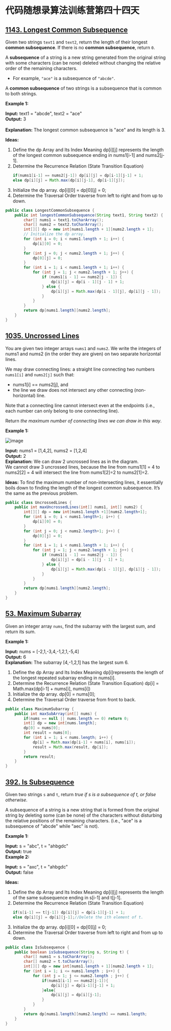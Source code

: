 # 代码随想录算法训练营第四十四天
## [1143. Longest Common Subsequence](https://leetcode.com/problems/longest-common-subsequence/description/)

Given two strings `text1` and `text2`, return the length of their longest **common subsequence**. If there is no **common subsequence**, return `0`.

A **subsequence** of a string is a new string generated from the original string with some characters (can be none) deleted without changing the relative order of the remaining characters.
* For example, `"ace"` is a subsequence of `"abcde"`.

A **common subsequence** of two strings is a subsequence that is common to both strings.

**Example 1:**

**Input:** text1 = "abcde", text2 = "ace" <br> 
**Output:** 3 <br>  
**Explanation:** The longest common subsequence is "ace" and its length is 3.

**Ideas:**
1. Define the dp Array and Its Index Meaning
   dp[i][j] represents the length of the longest common subsequence ending in nums1[i-1] and nums2[j-1].
2. Determine the Recurrence Relation (State Transition Equation)
   ```Java
   if(nums1[i-1] == nums2[j-1]) dp[i][j] = dp[i-1][j-1] + 1;
   else dp[i][j] = Math.max(dp[i][j-1], dp[i-1][j]);
   ```
3. Initialize the dp array.
   dp[i][0] = dp[0][j] = 0;
4. Determine the Traversal Order
   traverse from left to right and from up to down.

```Java
public class LongestCommonSubsequence {
    public int longestCommonSubsequence(String text1, String text2) {
        char[] nums1 = text1.toCharArray();
        char[] nums2 = text2.toCharArray();
        int[][] dp = new int[nums1.length + 1][nums2.length + 1];
        // Initialize the dp array.
        for (int i = 0; i < nums1.length + 1; i++) {
            dp[i][0] = 0;
        }
        for (int j = 0; j < nums2.length + 1; j++) {
            dp[0][j] = 0;
        }
        for (int i = 1; i < nums1.length + 1; i++) {
            for (int j = 1; j < nums2.length + 1; j++) {
                if (nums1[i - 1] == nums2[j - 1]) {
                    dp[i][j] = dp[i - 1][j - 1] + 1;
                } else {
                    dp[i][j] = Math.max(dp[i - 1][j], dp[i][j - 1]);
                }
            }
        }
        return dp[nums1.length][nums2.length];
    }
}
```

## [1035. Uncrossed Lines](https://leetcode.com/problems/uncrossed-lines/description/)

You are given two integer arrays `nums1` and `nums2`. We write the integers of nums1 and nums2 (in the order they are given) on two separate horizontal lines.

We may draw connecting lines: a straight line connecting two numbers `nums1[i]` and `nums2[j]` such that:

* nums1[i] == nums2[j], and
* the line we draw does not intersect any other connecting (non-horizontal) line.

Note that a connecting line cannot intersect even at the endpoints (i.e., each number can only belong to one connecting line).

Return *the maximum number of connecting lines we can draw in this way*.

**Example 1:**

![image](https://github.com/user-attachments/assets/5dd6340d-2a2c-4b26-9ac7-c0eabac6f08e)

**Input:** nums1 = [1,4,2], nums2 = [1,2,4] <br>
**Output:** 2 <br>
**Explanation:** We can draw 2 uncrossed lines as in the diagram. <br>
We cannot draw 3 uncrossed lines, because the line from nums1[1] = 4 to nums2[2] = 4 will intersect the line from nums1[2]=2 to nums2[1]=2.

**Ideas:**
To find the maximum number of non-intersecting lines, it essentially boils down to finding the length of the longest common subsequence. It’s the same as the previous problem.

```Java
public class UncrossedLines {
    public int maxUncrossedLines(int[] nums1, int[] nums2) {
        int[][] dp = new int[nums1.length +1][nums2.length+1];
        for (int i = 0; i < nums1.length+1; i++) {
            dp[i][0] = 0;
        }
        for (int j = 0; j < nums2.length+1; j++) {
            dp[0][j] = 0;
        }
        for (int i = 1; i < nums1.length + 1; i++) {
            for (int j = 1; j < nums2.length + 1; j++) {
                if (nums1[i - 1] == nums2[j - 1]) {
                    dp[i][j] = dp[i - 1][j - 1] + 1;
                } else {
                    dp[i][j] = Math.max(dp[i - 1][j], dp[i][j - 1]);
                }
            }
        }
        return dp[nums1.length][nums2.length];
    }
}
```

## [53. Maximum Subarray](https://leetcode.com/problems/maximum-subarray/description/)

Given an integer array `nums`, find the subarray with the largest sum, and return its sum.

**Example 1:**

**Input:** nums = [-2,1,-3,4,-1,2,1,-5,4] <br>
**Output:** 6 <br>
**Explanation:** The subarray [4,-1,2,1] has the largest sum 6.

1. Define the dp Array and Its Index Meaning
   dp[i]represents the length of the longest repeated subarray ending in nums[i].
2. Determine the Recurrence Relation (State Transition Equation)
   dp[i] = Math.max(dp[i-1] + nums[i], nums[i])
3. Initialize the dp array.
   dp[0] = nums[0];
4. Determine the Traversal Order
   traverse from front to back.

```Java
public class MaximumSubarray {
    public int maxSubArray(int[] nums) {
        if(nums == null || nums.length == 0) return 0;
        int[] dp = new int[nums.length];
        dp[0] = nums[0];
        int result = nums[0];
        for (int i = 1; i < nums.length; i++) {
            dp[i] = Math.max(dp[i-1] + nums[i], nums[i]);
            result = Math.max(result, dp[i]);
        }
        return result;
    }
}
```

## [392. Is Subsequence](https://leetcode.com/problems/is-subsequence/description/)

Given two strings `s` and `t`, return *true if s is a subsequence of t, or false otherwise*.

A subsequence of a string is a new string that is formed from the original string by deleting some (can be none) of the characters without disturbing the relative positions of the remaining characters. (i.e., "ace" 
is a subsequence of "abcde" while "aec" is not).

**Example 1:**

**Input:** s = "abc", t = "ahbgdc" <br>
**Output:** true <br>
**Example 2:**

**Input:** s = "axc", t = "ahbgdc" <br>
**Output:** false 

**Ideas:**
1. Define the dp Array and Its Index Meaning
   dp[i][j] represents the length of the same subsequence ending in s[i-1] and t[j-1].
2. Determine the Recurrence Relation (State Transition Equation)
   ```Java
   if(s[i-1] == t[j-1]) dp[i][j] = dp[i-1][j-1] + 1;
   else dp[i][j] = dp[i][j-1];//Delete the ith element of t.
   ```
3. Initialize the dp array.
   dp[i][0] = dp[0][j] = 0;
4. Determine the Traversal Order
   traverse from left to right and from up to down.

```Java
public class IsSubsequence {
    public boolean isSubsequence(String s, String t) {
        char[] nums1 = s.toCharArray();
        char[] nums2 = t.toCharArray();
        int[][] dp = new int[nums1.length + 1][nums2.length + 1];
        for (int i = 1; i <= nums1.length ; i++) {
            for (int j = 1; j <= nums2.length ; j++) {
                if(nums1[i-1] == nums2[j-1]){
                    dp[i][j] = dp[i-1][j-1] + 1;
                }else{
                    dp[i][j] = dp[i][j-1];
                }
            }
        }
        return dp[nums1.length][nums2.length] == nums1.length;
    }
}
```






























